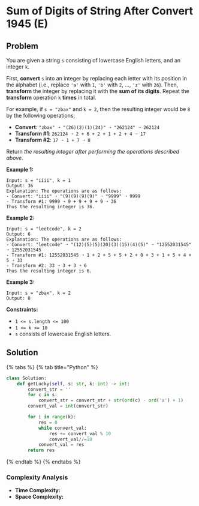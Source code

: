 # Sum of Digits of String After Convert 1945 (E)

## Problem

You are given a string `s` consisting of lowercase English letters, and an integer `k`.

First, **convert** `s` into an integer by replacing each letter with its position in the alphabet (i.e., replace `'a'` with `1`, `'b'` with `2`, ..., `'z'` with `26`). Then, **transform** the integer by replacing it with the **sum of its digits**. Repeat the **transform** operation `k` **times** in total.

For example, if `s = "zbax"` and `k = 2`, then the resulting integer would be `8` by the following operations:

* **Convert**: `"zbax" ➝ "(26)(2)(1)(24)" ➝ "262124" ➝ 262124`
* **Transform #1**: `262124 ➝ 2 + 6 + 2 + 1 + 2 + 4 ➝ 17`
* **Transform #2**: `17 ➝ 1 + 7 ➝ 8`

Return _the resulting integer after performing the operations described above_.

**Example 1:**

```
Input: s = "iiii", k = 1
Output: 36
Explanation: The operations are as follows:
- Convert: "iiii" ➝ "(9)(9)(9)(9)" ➝ "9999" ➝ 9999
- Transform #1: 9999 ➝ 9 + 9 + 9 + 9 ➝ 36
Thus the resulting integer is 36.
```

**Example 2:**

```
Input: s = "leetcode", k = 2
Output: 6
Explanation: The operations are as follows:
- Convert: "leetcode" ➝ "(12)(5)(5)(20)(3)(15)(4)(5)" ➝ "12552031545" ➝ 12552031545
- Transform #1: 12552031545 ➝ 1 + 2 + 5 + 5 + 2 + 0 + 3 + 1 + 5 + 4 + 5 ➝ 33
- Transform #2: 33 ➝ 3 + 3 ➝ 6
Thus the resulting integer is 6.
```

**Example 3:**

```
Input: s = "zbax", k = 2
Output: 8
```

**Constraints:**

* `1 <= s.length <= 100`
* `1 <= k <= 10`
* `s` consists of lowercase English letters.

## Solution&#x20;

{% tabs %}
{% tab title="Python" %}
```python
class Solution:
    def getLucky(self, s: str, k: int) -> int:
        convert_str = ''
        for c in s:
            convert_str = convert_str + str(ord(c) - ord('a') + 1)
        convert_val = int(convert_str)

        for i in range(k):
            res = 0
            while convert_val:
                res += convert_val % 10
                convert_val//=10
            convert_val = res
        return res
```
{% endtab %}
{% endtabs %}

### Complexity Analysis

* **Time Complexity:**
* **Space Complexity:**
